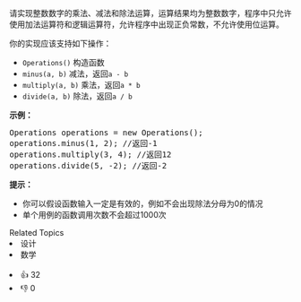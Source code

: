 <p>请实现整数数字的乘法、减法和除法运算，运算结果均为整数数字，程序中只允许使用加法运算符和逻辑运算符，允许程序中出现正负常数，不允许使用位运算。</p> 
<p>你的实现应该支持如下操作：</p> 
<ul> 
 <li><code>Operations()</code> 构造函数</li> 
 <li><code>minus(a, b)</code> 减法，返回<code>a - b</code></li> 
 <li><code>multiply(a, b)</code> 乘法，返回<code>a * b</code></li> 
 <li><code>divide(a, b)</code> 除法，返回<code>a / b</code></li> 
</ul> 
<p><strong>示例：</strong></p> 
<pre>Operations operations = new Operations();
operations.minus(1, 2); //返回-1
operations.multiply(3, 4); //返回12
operations.divide(5, -2); //返回-2
</pre> 
<p><strong>提示：</strong></p> 
<ul> 
 <li>你可以假设函数输入一定是有效的，例如不会出现除法分母为0的情况</li> 
 <li>单个用例的函数调用次数不会超过1000次</li> 
</ul>

<div><div>Related Topics</div><div><li>设计</li><li>数学</li></div></div><br><div><li>👍 32</li><li>👎 0</li></div>